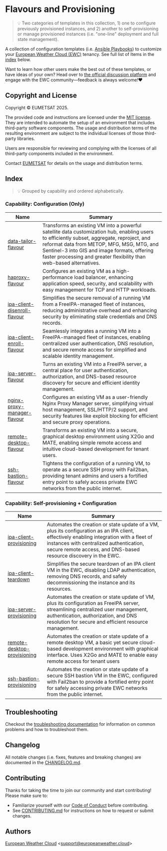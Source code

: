 # Flavours and Provisioning
>💡 Two categories of templates in this collection, 1) one to configure previously provisioned instances, and 2) another to self-provisioning or manage provisioned instances (i.e. "one-line" deployment and full state management).

A collection of configuration templates
(i.e. [Ansible Playbooks](https://docs.ansible.com/ansible/latest/playbook_guide/playbooks.html))
to customize your
[European Weather Cloud (EWC)](https://europeanweather.cloud/) tenancy. See full list of Items in the [index](#index) below.

Want to learn how other users make the best out of these templates, or have ideas of your own? Head over to [the official discussion platform](https://chat.europeanweather.cloud/) and engage with the EWC community—feedback is always welcome!♥️



## Copyright and License
Copyright © EUMETSAT 2025.

The provided code and instructions are licensed under the [MIT license](./LICENSE).
They are intended to automate the setup of an environment that includes 
third-party software components.
The usage and distribution terms of the resulting environment are 
subject to the individual licenses of those third-party libraries.

Users are responsible for reviewing and complying with the licenses of
all third-party components included in the environment.

Contact [EUMETSAT](http://www.eumetsat.int) for details on the usage and distribution terms.

## Index
>💡 Grouped by capability and ordered alphabetically.

### Capability: Configuration (Only)

| Name  | Summary  |
|------|-----|
| [data-tailor-flavour](./playbooks/data-tailor-flavour/)    |Transforms an existing VM into a powerful satellite data customization hub, enabling users to efficiently subset, aggregate, reproject, and reformat data from METOP, MFG, MSG, MTG, and Sentinel-3 into GIS and image formats, offering faster processing and greater flexibility than web-based alternatives.  |
| [haproxy-flavour](./playbooks/haproxy-flavour/)    | Configures an existing VM as a high-performance load balancer, enhancing application speed, security, and scalability with easy management for TCP and HTTP workloads.   |
| [ipa-client-disenroll-flavour](./playbooks/ipa-client-disenroll-flavour/)   |  Simplifies the secure removal of a running VM from a FreeIPA-managed fleet of instances, reducing administrative overhead and enhancing security by eliminating stale credentials and DNS records. |
| [ipa-client-enroll-flavour](./playbooks/ipa-client-enroll-flavour) | Seamlessly integrates a running VM into a FreeIPA-managed fleet of instances, enabling centralized user authentication, DNS resolution, and secure remote access for simplified and scalable identity management. | 
| [ipa-server-flavour](./playbooks/ipa-server-flavour/)    | Turns an existing VM into a FreeIPA server, a central place for user authentication, authorization, and DNS-based resource discovery for secure and efficient identity management. |
| [nginx-proxy-manager-flavour](./playbooks/nginx-proxy-manager-flavour/)    | Configures an existing VM as a user-friendly Nginx Proxy Manager server, simplifying virtual host management, SSL/HTTP/2 support, and security features like exploit blocking for efficient and secure proxy operations.  |
| [remote-desktop-flavour](./playbooks/remote-desktop-flavour/) | Transforms an existing VM into a secure, graphical desktop environment using X2Go and MATE, enabling simple remote access and intuitive cloud-based development for tenant users.  | 
| [ssh-bastion-flavour](./playbooks/ssh-bastion-flavour/)   | Tightens the configuration of a running VM, to operate as a secure SSH proxy with Fail2ban, providing tenant admins and users a fortified entry point to safely access private EWC networks from the public internet. | 

### Capability: Self-provisioning + Configuration

| Name  | Summary  |
|------|-----|
| [ipa-client-provisioning](./playbooks/ipa-client-provisioning/)    | Automates the creation or state update of a VM, plus its configuration as an IPA client, effectively enabling integration with a fleet of instances with centralized authentication, secure remote access, and DNS-based resource discovery in the EWC. |
| [ipa-client-teardown](./playbooks/ipa-client-teardown/)   | Simplifies the secure teardown of an IPA client VM in the EWC, disabling LDAP authentication, removing DNS records, and safely decommissioning the instance and its resources.  |
| [ipa-server-provisioning](./playbooks/ipa-server-provisioning/)    |  Automates the creation or state update of VM, plus its configuration as FreeIPA server, streamlining centralized user management, authentication, authorization, and DNS resolution for secure and efficient resource management.  |
| [remote-desktop-provisioning](./playbooks/remote-desktop-provisioning/) | Automates the creation or state update of a remote desktop VM, a basic yet secure cloud-based development environment with graphical interface. Uses X2Go and MATE to enable easy remote access for tenant users | 
| [ssh-bastion-provisioning](./playbooks/ssh-bastion-provisioning/)   | Automates the creation or state update of a secure SSH bastion VM in the EWC, configured with Fail2ban to provide a fortified entry point for safely accessing private EWC networks from the public internet. | 

## Troubleshooting
Checkout the [troubleshooting documentation](./docs/troubleshooting.md) for
information on common problems and how to troubleshoot them.

## Changelog
All notable changes (i.e. fixes, features and breaking changes) are documented 
in the [CHANGELOG.md](./CHANGELOG.md).

## Contributing

Thanks for taking the time to join our community and start contributing!
Please make sure to:
* Familiarize yourself with our [Code of Conduct](./CODE_OF_CONDUCT.md) before 
contributing.
* See [CONTRIBUTING.md](./CONTRIBUTING.md) for instructions on how to request 
or submit changes.

## Authors

[European Weather Cloud](http://support.europeanweather.cloud/) 
<[support@europeanweather.cloud](mailto:support@europeanweather.cloud)>
